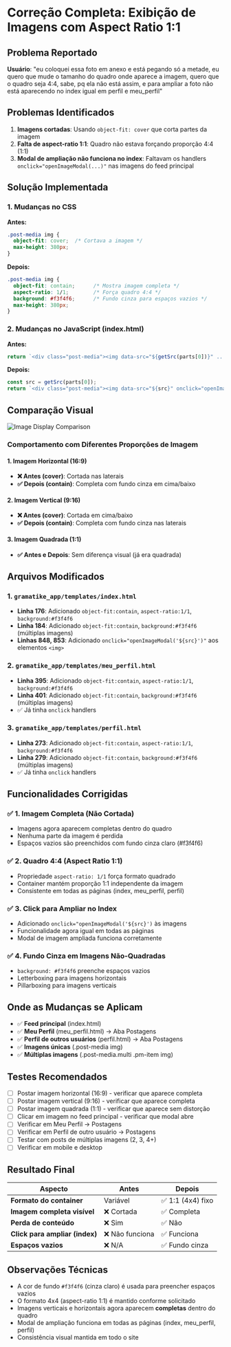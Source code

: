 # Correção Completa: Exibição de Imagens com Aspect Ratio 1:1

## Problema Reportado

**Usuário**: "eu coloquei essa foto em anexo e está pegando só a metade, eu quero que mude o tamanho do quadro onde aparece a imagem, quero que o quadro seja 4:4, sabe, pq ela não está assim, e para ampliar a foto não está aparecendo no index igual em perfil e meu_perfil"

## Problemas Identificados

1. **Imagens cortadas**: Usando `object-fit: cover` que corta partes da imagem
2. **Falta de aspect-ratio 1:1**: Quadro não estava forçando proporção 4:4 (1:1)
3. **Modal de ampliação não funciona no index**: Faltavam os handlers `onclick="openImageModal(...)"` nas imagens do feed principal

## Solução Implementada

### 1. Mudanças no CSS

**Antes:**
```css
.post-media img {
  object-fit: cover;  /* Cortava a imagem */
  max-height: 380px;
}
```

**Depois:**
```css
.post-media img {
  object-fit: contain;      /* Mostra imagem completa */
  aspect-ratio: 1/1;        /* Força quadro 4:4 */
  background: #f3f4f6;      /* Fundo cinza para espaços vazios */
  max-height: 380px;
}
```

### 2. Mudanças no JavaScript (index.html)

**Antes:**
```javascript
return `<div class="post-media"><img data-src="${getSrc(parts[0])}" ... /></div>`;
```

**Depois:**
```javascript
const src = getSrc(parts[0]);
return `<div class="post-media"><img data-src="${src}" onclick="openImageModal('${src}')" ... /></div>`;
```

## Comparação Visual

![Image Display Comparison](https://github.com/user-attachments/assets/da454dda-6da6-4662-a5a6-40f09b9b8377)

### Comportamento com Diferentes Proporções de Imagem

#### 1. Imagem Horizontal (16:9)
- **❌ Antes (cover)**: Cortada nas laterais
- **✅ Depois (contain)**: Completa com fundo cinza em cima/baixo

#### 2. Imagem Vertical (9:16)
- **❌ Antes (cover)**: Cortada em cima/baixo
- **✅ Depois (contain)**: Completa com fundo cinza nas laterais

#### 3. Imagem Quadrada (1:1)
- **✅ Antes e Depois**: Sem diferença visual (já era quadrada)

## Arquivos Modificados

### 1. `gramatike_app/templates/index.html`
- **Linha 176**: Adicionado `object-fit:contain`, `aspect-ratio:1/1`, `background:#f3f4f6`
- **Linha 184**: Adicionado `object-fit:contain`, `background:#f3f4f6` (múltiplas imagens)
- **Linhas 848, 853**: Adicionado `onclick="openImageModal('${src}')"` aos elementos `<img>`

### 2. `gramatike_app/templates/meu_perfil.html`
- **Linha 395**: Adicionado `object-fit:contain`, `aspect-ratio:1/1`, `background:#f3f4f6`
- **Linha 401**: Adicionado `object-fit:contain`, `background:#f3f4f6` (múltiplas imagens)
- ✅ Já tinha `onclick` handlers

### 3. `gramatike_app/templates/perfil.html`
- **Linha 273**: Adicionado `object-fit:contain`, `aspect-ratio:1/1`, `background:#f3f4f6`
- **Linha 279**: Adicionado `object-fit:contain`, `background:#f3f4f6` (múltiplas imagens)
- ✅ Já tinha `onclick` handlers

## Funcionalidades Corrigidas

### ✅ 1. Imagem Completa (Não Cortada)
- Imagens agora aparecem completas dentro do quadro
- Nenhuma parte da imagem é perdida
- Espaços vazios são preenchidos com fundo cinza claro (#f3f4f6)

### ✅ 2. Quadro 4:4 (Aspect Ratio 1:1)
- Propriedade `aspect-ratio: 1/1` força formato quadrado
- Container mantém proporção 1:1 independente da imagem
- Consistente em todas as páginas (index, meu_perfil, perfil)

### ✅ 3. Click para Ampliar no Index
- Adicionado `onclick="openImageModal('${src}')` às imagens
- Funcionalidade agora igual em todas as páginas
- Modal de imagem ampliada funciona corretamente

### ✅ 4. Fundo Cinza em Imagens Não-Quadradas
- `background: #f3f4f6` preenche espaços vazios
- Letterboxing para imagens horizontais
- Pillarboxing para imagens verticais

## Onde as Mudanças se Aplicam

- ✅ **Feed principal** (index.html)
- ✅ **Meu Perfil** (meu_perfil.html) → Aba Postagens
- ✅ **Perfil de outros usuários** (perfil.html) → Aba Postagens
- ✅ **Imagens únicas** (.post-media img)
- ✅ **Múltiplas imagens** (.post-media.multi .pm-item img)

## Testes Recomendados

- [ ] Postar imagem horizontal (16:9) - verificar que aparece completa
- [ ] Postar imagem vertical (9:16) - verificar que aparece completa
- [ ] Postar imagem quadrada (1:1) - verificar que aparece sem distorção
- [ ] Clicar em imagem no feed principal - verificar que modal abre
- [ ] Verificar em Meu Perfil → Postagens
- [ ] Verificar em Perfil de outro usuário → Postagens
- [ ] Testar com posts de múltiplas imagens (2, 3, 4+)
- [ ] Verificar em mobile e desktop

## Resultado Final

| Aspecto | Antes | Depois |
|---------|-------|--------|
| **Formato do container** | Variável | ✅ 1:1 (4x4) fixo |
| **Imagem completa visível** | ❌ Cortada | ✅ Completa |
| **Perda de conteúdo** | ❌ Sim | ✅ Não |
| **Click para ampliar (index)** | ❌ Não funciona | ✅ Funciona |
| **Espaços vazios** | ❌ N/A | ✅ Fundo cinza |

## Observações Técnicas

- A cor de fundo `#f3f4f6` (cinza claro) é usada para preencher espaços vazios
- O formato 4x4 (aspect-ratio 1:1) é mantido conforme solicitado
- Imagens verticais e horizontais agora aparecem **completas** dentro do quadro
- Modal de ampliação funciona em todas as páginas (index, meu_perfil, perfil)
- Consistência visual mantida em todo o site

